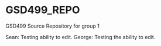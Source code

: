 # GSD499_REPO
GSD499 Source Repository for group 1

Sean: Testing ability to edit.
George: Testing the ability to edit.
